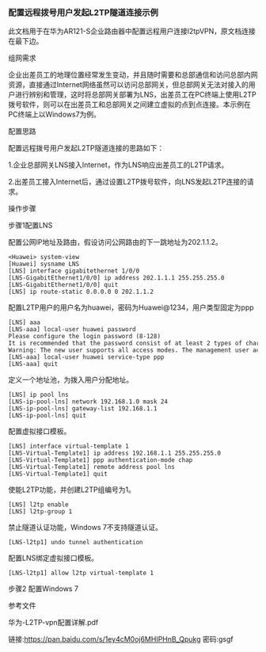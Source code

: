 ### 配置远程拨号用户发起L2TP隧道连接示例

此文档用于在华为AR121-S企业路由器中配置远程用户连接l2tpVPN，原文档连接在最下边。

组网需求

企业出差员工的地理位置经常发生变动，并且随时需要和总部通信和访问总部内网资源，直接通过Internet网络虽然可以访问总部网关，但总部网关无法对接入的用户进行辨别和管理，这时将总部网关部署为LNS，出差员工在PC终端上使用L2TP拨号软件，则可以在出差员工和总部网关之间建立虚拟的点到点连接。本示例在PC终端上以Windows7为例。

配置思路

配置远程拨号用户发起L2TP隧道连接的思路如下：

1.企业总部网关LNS接入Internet，作为LNS响应出差员工的L2TP请求。

2.出差员工接入Internet后，通过设置L2TP拨号软件，向LNS发起L2TP连接的请求。

操作步骤

步骤1配置LNS

配置公网IP地址及路由，假设访问公网路由的下一跳地址为202.1.1.2。

    <Huawei> system-view
    [Huawei] sysname LNS
    [LNS] interface gigabitethernet 1/0/0
    [LNS-GigabitEthernet1/0/0] ip address 202.1.1.1 255.255.255.0
    [LNS-GigabitEthernet1/0/0] quit
    [LNS] ip route-static 0.0.0.0 0 202.1.1.2

配置L2TP用户的用户名为huawei，密码为Huawei@1234，用户类型固定为ppp

    [LNS] aaa
    [LNS-aaa] local-user huawei password
    Please configure the login password (8-128)
    It is recommended that the password consist of at least 2 types of characters, including lowercase letters, uppercase letters, numerals and special characters. Please enter password: Please confirm password:Info: Add a new user.
    Warning: The new user supports all access modes. The management user access modes such as Telnet, SSH, FTP, HTTP, and Terminal have security risks. You are advised to configure the required access modes only.  
    [LNS-aaa] local-user huawei service-type ppp
    [LNS-aaa] quit

定义一个地址池，为拨入用户分配地址。

    [LNS] ip pool lns
    [LNS-ip-pool-lns] network 192.168.1.0 mask 24
    [LNS-ip-pool-lns] gateway-list 192.168.1.1
    [LNS-ip-pool-lns] quit

配置虚拟接口模板。

    [LNS] interface virtual-template 1
    [LNS-Virtual-Template1] ip address 192.168.1.1 255.255.255.0
    [LNS-Virtual-Template1] ppp authentication-mode chap
    [LNS-Virtual-Template1] remote address pool lns
    [LNS-Virtual-Template1] quit

使能L2TP功能，并创建L2TP组编号为1。

    [LNS] l2tp enable
    [LNS] l2tp-group 1


禁止隧道认证功能，Windows 7不支持隧道认证。

    [LNS-l2tp1] undo tunnel authentication

配置LNS绑定虚拟接口模板。

    [LNS-l2tp1] allow l2tp virtual-template 1

步骤2 配置Windows 7

参考文件

华为-L2TP-vpn配置详解.pdf

链接:https://pan.baidu.com/s/1ey4cM0oj6MHIPHnB_Qpukg  密码:gsgf
